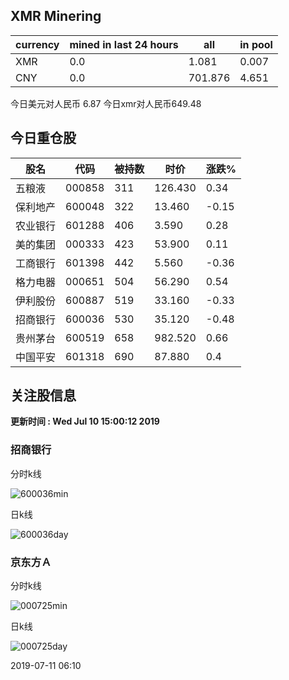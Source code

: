 ## XMR Minering

|currency|mined in last 24 hours|all|in pool|
|---|---|---|---|
|XMR|0.0|1.081|0.007|
|CNY|0.0|701.876|4.651|

今日美元对人民币 6.87	今日xmr对人民币649.48


## 今日重仓股 

|股名|代码|被持数|时价|涨跌%|
|---|---|---|---|---|
|五粮液|000858|311|126.430|0.34|
|保利地产|600048|322|13.460|-0.15|
|农业银行|601288|406|3.590|0.28|
|美的集团|000333|423|53.900|0.11|
|工商银行|601398|442|5.560|-0.36|
|格力电器|000651|504|56.290|0.54|
|伊利股份|600887|519|33.160|-0.33|
|招商银行|600036|530|35.120|-0.48|
|贵州茅台|600519|658|982.520|0.66|
|中国平安|601318|690|87.880|0.4|

## 关注股信息
**更新时间 : Wed Jul 10 15:00:12 2019**
### 招商银行 
分时k线

![600036min](http://image.sinajs.cn/newchart/min/n/sh600036.gif)

日k线

![600036day](http://image.sinajs.cn/newchart/daily/n/sh600036.gif)

### 京东方Ａ 
分时k线

![000725min](http://image.sinajs.cn/newchart/min/n/sz000725.gif)

日k线

![000725day](http://image.sinajs.cn/newchart/daily/n/sz000725.gif)

2019-07-11 06:10